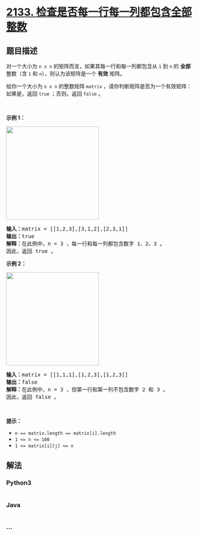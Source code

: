# [2133. 检查是否每一行每一列都包含全部整数](https://leetcode-cn.com/problems/check-if-every-row-and-column-contains-all-numbers)

## 题目描述

<!-- 这里写题目描述 -->

<p>对一个大小为 <code>n x n</code> 的矩阵而言，如果其每一行和每一列都包含从 <code>1</code> 到 <code>n</code> 的 <strong>全部</strong> 整数（含 <code>1</code> 和 <code>n</code>），则认为该矩阵是一个 <strong>有效</strong> 矩阵。</p>

<p>给你一个大小为 <code>n x n</code> 的整数矩阵 <code>matrix</code> ，请你判断矩阵是否为一个有效矩阵：如果是，返回 <code>true</code> ；否则，返回 <code>false</code> 。</p>

<p>&nbsp;</p>

<p><strong>示例 1：</strong></p>

<p><img alt="" src="https://assets.leetcode.com/uploads/2021/12/21/example1drawio.png" style="width: 250px; height: 251px;" /></p>

<pre>
<strong>输入：</strong>matrix = [[1,2,3],[3,1,2],[2,3,1]]
<strong>输出：</strong>true
<strong>解释：</strong>在此例中，n = 3 ，每一行和每一列都包含数字 1、2、3 。
因此，返回 true 。
</pre>

<p><strong>示例 2：</strong></p>

<p><img alt="" src="https://assets.leetcode.com/uploads/2021/12/21/example2drawio.png" style="width: 250px; height: 251px;" /></p>

<pre>
<strong>输入：</strong>matrix = [[1,1,1],[1,2,3],[1,2,3]]
<strong>输出：</strong>false
<strong>解释：</strong>在此例中，n = 3 ，但第一行和第一列不包含数字 2 和 3 。
因此，返回 false 。
</pre>

<p>&nbsp;</p>

<p><strong>提示：</strong></p>

<ul>
	<li><code>n == matrix.length == matrix[i].length</code></li>
	<li><code>1 &lt;= n &lt;= 100</code></li>
	<li><code>1 &lt;= matrix[i][j] &lt;= n</code></li>
</ul>


## 解法

<!-- 这里可写通用的实现逻辑 -->

<!-- tabs:start -->

### **Python3**

<!-- 这里可写当前语言的特殊实现逻辑 -->

```python

```

### **Java**

<!-- 这里可写当前语言的特殊实现逻辑 -->

```java

```

### **...**

```

```

<!-- tabs:end -->
